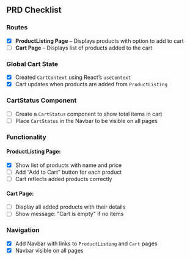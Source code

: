 ## PRD Checklist

### Routes
- [x] **ProductListing Page** – Displays products with option to add to cart  
- [ ] **Cart Page** – Displays list of products added to the cart  

###  Global Cart State
- [x] Created `CartContext` using React’s `useContext`  
- [x] Cart updates when products are added from `ProductListing`

###  CartStatus Component
- [ ] Create a `CartStatus` component to show total items in cart  
- [ ] Place `CartStatus` in the Navbar to be visible on all pages  

###  Functionality
#### ProductListing Page:
- [x] Show list of products with name and price  
- [ ] Add “Add to Cart” button for each product  
- [ ] Cart reflects added products correctly  

#### Cart Page:
- [ ] Display all added products with their details  
- [ ] Show message: "Cart is empty" if no items  

###  Navigation
- [x] Add Navbar with links to `ProductListing` and `Cart` pages  
- [x] Navbar visible on all pages  
